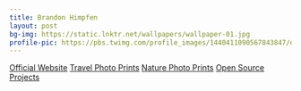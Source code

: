 ```yaml
---	
title: Brandon Himpfen	
layout: post	
bg-img: https://static.lnktr.net/wallpapers/wallpaper-01.jpg
profile-pic: https://pbs.twimg.com/profile_images/1440411090567843847/dm3zmPF9_400x400.jpg	
---	
```


  <div class="links">	
    <a href="https://tinyurl.com/yufy5hxa" class="btn btn-outline-secondary btn-lg btn-block">Official Website</a>	
    <a href="https://tinyurl.com/w4cdytw5" class="btn btn-outline-primary btn-lg btn-block">Travel Photo Prints</a>	
    <a href="https://tinyurl.com/2ayrvrn8" class="btn btn-outline-primary btn-lg btn-block">Nature Photo Prints</a>	
    <a href="https://tinyurl.com/93fthsc" class="btn btn-outline-dark btn-lg btn-block">Open Source Projects</a>	
  </div>
